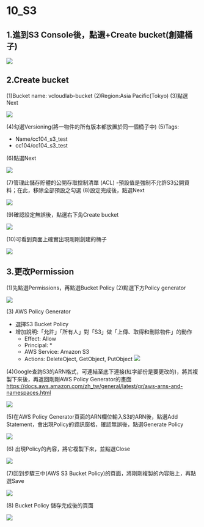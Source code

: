 # 10_S3

## 1.進到S3 Console後，點選+Create bucket(創建桶子)
![](https://d2mxuefqeaa7sj.cloudfront.net/s_CF056E35B54101733906EB8D89D2F9B899D4134D6DB5B4F08E57A7E5EE9FCB84_1548693618861_2.jpg)

## 2.Create bucket

(1)Bucket name: vcloudlab-bucket
(2)Region:Asia Pacific(Tokyo)
(3)點選Next

![](https://d2mxuefqeaa7sj.cloudfront.net/s_CF056E35B54101733906EB8D89D2F9B899D4134D6DB5B4F08E57A7E5EE9FCB84_1548680828487_21.jpg)


(4)勾選Versioning(將一物件的所有版本都放置於同一個桶子中)
(5)Tags:

- Name/cc104_s3_test
- cc104/cc104_s3_test

(6)點選Next

![](https://d2mxuefqeaa7sj.cloudfront.net/s_CF056E35B54101733906EB8D89D2F9B899D4134D6DB5B4F08E57A7E5EE9FCB84_1548693916270_3.jpg)


(7)管理此儲存貯體的公開存取控制清單 (ACL) -預設值是強制不允許S3公開資料；在此，移除全部預設之勾選
(8)設定完成後，點選Next

![](https://d2mxuefqeaa7sj.cloudfront.net/s_CF056E35B54101733906EB8D89D2F9B899D4134D6DB5B4F08E57A7E5EE9FCB84_1548681181916_S3.jpg)


(9)確認設定無誤後，點選右下角Create bucket

![](https://d2mxuefqeaa7sj.cloudfront.net/s_CF056E35B54101733906EB8D89D2F9B899D4134D6DB5B4F08E57A7E5EE9FCB84_1548681264656_111.jpg)


(10)可看到頁面上確實出現剛剛創建的桶子

![](https://d2mxuefqeaa7sj.cloudfront.net/s_CF056E35B54101733906EB8D89D2F9B899D4134D6DB5B4F08E57A7E5EE9FCB84_1548681458163_222.jpg)

## 3.更改Permission

(1)先點選Permissions，再點選Bucket Policy
(2)點選下方Policy generator

![](https://d2mxuefqeaa7sj.cloudfront.net/s_CF056E35B54101733906EB8D89D2F9B899D4134D6DB5B4F08E57A7E5EE9FCB84_1548692099781_333.jpg)


(3) AWS Policy Generator

- 選擇S3 Bucket Policy
- 增加說明:「允許」「所有人」對「S3」做「上傳、取得和刪除物件」的動作
  - Effect: Allow
  - Principal: *
  - AWS Service: Amazon S3
  - Actions: DeleteOject, GetObject, PutObject
![](https://d2mxuefqeaa7sj.cloudfront.net/s_CF056E35B54101733906EB8D89D2F9B899D4134D6DB5B4F08E57A7E5EE9FCB84_1548692110622_444.jpg)


(4)Google查詢S3的ARN格式，可連結至底下連接(紅字部份是要更改的)，將其複製下來後，再返回剛剛AWS Policy Generator的畫面
https://docs.aws.amazon.com/zh_tw/general/latest/gr/aws-arns-and-namespaces.html

![](https://d2mxuefqeaa7sj.cloudfront.net/s_CF056E35B54101733906EB8D89D2F9B899D4134D6DB5B4F08E57A7E5EE9FCB84_1548692120514_555.jpg)


(5)在AWS Policy Generator頁面的ARN欄位輸入S3的ARN後，點選Add Statement，會出現Policy的資訊窗格，確認無誤後，點選Generate Policy

![](https://d2mxuefqeaa7sj.cloudfront.net/s_CD516C8259A98BC7A9B9D3A45CC3EA4B07B56331E2862B39C2F7EB389A200715_1548817618113_s31.jpg)


(6) 出現Policy的內容，將它複製下來，並點選Close

![](https://d2mxuefqeaa7sj.cloudfront.net/s_CF056E35B54101733906EB8D89D2F9B899D4134D6DB5B4F08E57A7E5EE9FCB84_1548692138495_777.jpg)


(7)回到步驟三中(AWS S3 Bucket Policy)的頁面，將剛剛複製的內容貼上，再點選Save

![](https://d2mxuefqeaa7sj.cloudfront.net/s_CF056E35B54101733906EB8D89D2F9B899D4134D6DB5B4F08E57A7E5EE9FCB84_1548692148980_888.jpg)


(8) Bucket Policy 儲存完成後的頁面

![](https://d2mxuefqeaa7sj.cloudfront.net/s_CF056E35B54101733906EB8D89D2F9B899D4134D6DB5B4F08E57A7E5EE9FCB84_1548693278675_1.jpg)


